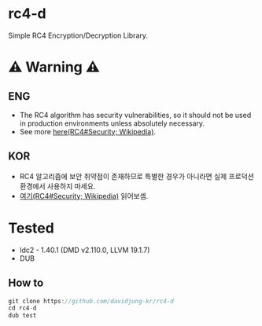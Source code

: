 # rc4-d
Simple RC4 Encryption/Decryption Library.

# ⚠️ Warning ⚠️
## ENG
 * The RC4 algorithm has security vulnerabilities, so it should not be used in production environments unless absolutely necessary.
 * See more [here(RC4#Security; Wikipedia)](https://en.wikipedia.org/wiki/RC4#Security).
## KOR
 * RC4 알고리즘에 보안 취약점이 존재하므로 특별한 경우가 아니라면 실제 프로덕션 환경에서 사용하지 마세요.
 * [여기(RC4#Security; Wikipedia)](https://en.wikipedia.org/wiki/RC4#Security) 읽어보셈.

# Tested
  * ldc2 - 1.40.1 (DMD v2.110.0, LLVM 19.1.7)
  * DUB
## How to
```.d
git clone https://github.com/davidjung-kr/rc4-d
cd rc4-d
dub test
```
